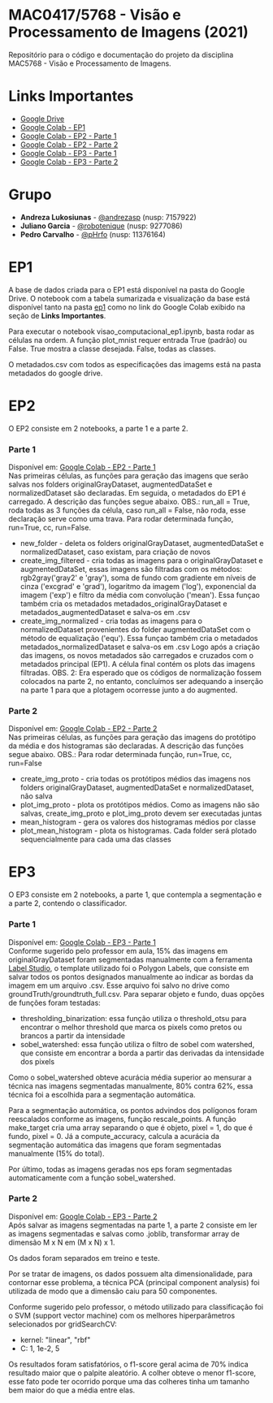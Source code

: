 # MAC0417/5768 - Visão e Processamento de Imagens (2021)

Repositório para o código e documentação do projeto da disciplina MAC5768 - Visão e Processamento de Imagens.


# Links Importantes

- [Google Drive](https://drive.google.com/drive/folders/1h32IZ0kYQigYiCt4KmdtZNXUOOX8Rd3D?usp=sharing)
- [Google Colab - EP1](https://colab.research.google.com/drive/1bKeuS6A_Wby7FViM4tVIsU6HrG-0nFqZ#scrollTo=ky7hClV8Ge7u)
- [Google Colab - EP2 - Parte 1](https://colab.research.google.com/drive/1X1G9a5AaHx1S3ErFJyoIV2XWsWaFgDCy#scrollTo=Y0szU04OJFhq)
- [Google Colab - EP2 - Parte 2](https://colab.research.google.com/drive/1mPdZH9skkzVt6Pf40GG7wKW-VN8NDKLp)
- [Google Colab - EP3 - Parte 1](https://colab.research.google.com/drive/1Q7CY2VvFn8rJn_u0IQgGuaKb7gStBgvl#scrollTo=mrSdbALrRlS8)
- [Google Colab - EP3 - Parte 2](https://colab.research.google.com/drive/1ZaND9uQSQ-WWpzBKnebL-2tJVHa_DLq0#scrollTo=PGh2FC9ltqrF)

# Grupo

* **Andreza Lukosiunas** - [@andrezasp](https://github.com/andrezasp) (nusp: 7157922)
* **Juliano Garcia** - [@robotenique](https://github.com/robotenique) (nusp: 9277086)
* **Pedro Carvalho** - [@pHrfo](https://github.com/pHrfo) (nusp: 11376164)

# EP1

A base de dados criada para o EP1 está disponível na pasta do Google Drive. O notebook com a tabela sumarizada e visualização da base está disponível tanto na pasta [ep1](ep1/) como no link do Google Colab exibido na seção de **Links Importantes**.

Para executar o notebook visao_computacional_ep1.ipynb, basta rodar as células na ordem. A função plot_mnist requer entrada True (padrão) ou False. True mostra a classe desejada. False, todas as classes.

O metadados.csv com todos as especificações das imagems está na pasta metadados do google drive.

# EP2

O EP2 consiste em 2 notebooks, a parte 1 e a parte 2.

### Parte 1
Disponível em: [Google Colab - EP2 - Parte 1](https://colab.research.google.com/drive/1X1G9a5AaHx1S3ErFJyoIV2XWsWaFgDCy#scrollTo=Y0szU04OJFhq) \
Nas primeiras células, as funções para geração das imagens que serão salvas nos folders originalGrayDataset, augmentedDataSet e normalizedDataset são declaradas. Em seguida, o metadados do EP1 é carregado. 
A descrição das funções segue abaixo. 
OBS.: run_all = True, roda todas as 3 funções da célula, caso run_all = False, não roda, esse declaração serve como uma trava. Para rodar determinada função, run=True, cc, run=False.
* new_folder - deleta os folders originalGrayDataset, augmentedDataSet e normalizedDataset, caso existam, para criação de novos
* create_img_filtered - cria todas as imagens para o originalGrayDataset e augmentedDataSet, essas imagens são filtradas com os métodos: rgb2gray('gray2' e 'gray'), soma de fundo com gradiente em níveis de cinza ('excgrad' e 'grad'), logaritmo da imagem ('log'), exponencial da imagem ('exp') e filtro da média com convolução ('mean'). Essa funçao também cria os metadados metadados_originalGrayDataset e metadados_augmentedDataset e salva-os em .csv
* create_img_normalized - cria todas as imagens para o normalizedDataset provenientes do folder augmentedDataSet com o método de equalização ('equ'). Essa funçao também cria o metadados metadados_normalizedDataset e salva-os em .csv
Logo após a criação das imagens, os novos metadados são carregados e cruzados com o metadados principal (EP1). 
A célula final contém os plots das imagens filtradas.
OBS. 2: Era esperado que os códigos de normalização fossem colocados na parte 2, no entanto, concluímos ser adequando a inserção na parte 1 para que a plotagem ocorresse junto a do augmented. 

### Parte 2
Disponível em: [Google Colab - EP2 - Parte 2](https://colab.research.google.com/drive/1mPdZH9skkzVt6Pf40GG7wKW-VN8NDKLp) \
Nas primeiras células, as funções para geração das imagens do protótipo da média e dos histogramas são declaradas.
A descrição das funções segue abaixo. 
OBS.: Para rodar determinada função, run=True, cc, run=False
* create_img_proto - cria todas os protótipos médios das imagens nos folders originalGrayDataset, augmentedDataSet e normalizedDataset, não salva
* plot_img_proto - plota os protótipos médios. Como as imagens não são salvas, create_img_proto e plot_img_proto devem ser executadas juntas
* mean_histogram - gera os valores dos histogramas médios por classe
* plot_mean_histogram - plota os histogramas. Cada folder será plotado sequencialmente para cada uma das classes

# EP3

O EP3 consiste em 2 notebooks, a parte 1, que contempla a segmentação e a parte 2, contendo o classificador.

### Parte 1
Disponível em: [Google Colab - EP3 - Parte 1](https://colab.research.google.com/drive/1Q7CY2VvFn8rJn_u0IQgGuaKb7gStBgvl#scrollTo=mrSdbALrRlS8) \
Conforme sugerido pelo professor em aula, 15% das imagens em originalGrayDataset foram segmentadas manualmente com a ferramenta [Label Studio](https://labelstud.io/), o template utilizado foi o Polygon Labels, que consiste em salvar todos os pontos designados manualmente ao indicar as bordas da imagem em um arquivo .csv.
Esse arquivo foi salvo no drive como groundTruth/groundtruth_full.csv. 
Para separar objeto e fundo, duas opções de funções foram testadas:
* thresholding_binarization: essa função utiliza o threshold_otsu para encontrar o melhor threshold que marca os pixels como pretos ou brancos a partir da intensidade
* sobel_watershed: essa função utiliza o filtro de sobel com watershed, que consiste em encontrar a borda a partir das derivadas da intensidade dos pixels

Como o sobel_watershed obteve acurácia média superior ao mensurar a técnica nas imagens segmentadas manualmente, 80% contra 62%, essa técnica foi a escolhida para a segmentação automática.

Para a segmentação automática, os pontos advindos dos polígonos foram reescalados conforme as imagens, função rescale_points. A função make_target cria uma array separando o que é objeto, pixel = 1, do que é fundo, pixel = 0. Já a compute_accuracy, calcula a acurácia da segmentação automática das imagens que foram segmentadas manualmente (15% do total).

Por último, todas as imagens geradas nos eps foram segmentadas automaticamente com a função sobel_watershed.

### Parte 2
Disponível em: [Google Colab - EP3 - Parte 2](https://colab.research.google.com/drive/1ZaND9uQSQ-WWpzBKnebL-2tJVHa_DLq0#scrollTo=PGh2FC9ltqrF) \
Após salvar as imagens segmentadas na parte 1, a parte 2 consiste em ler as imagens segmentadas e salvas como .joblib, transformar array de dimensão M x N em (M x N) x 1.

Os dados foram separados em treino e teste. 

Por se tratar de imagens, os dados possuem alta dimensionalidade, para contornar esse problema, a técnica PCA (principal component analysis) foi utilizada de modo que a dimensão caiu para 50 componentes.  

Conforme sugerido pelo professor, o método utilizado para classificação foi o SVM (support vector machine) com os melhores hiperparâmetros selecionados por gridSearchCV:
* kernel: "linear", "rbf"
* C: 1, 1e-2, 5

Os resultados foram satisfatórios, o f1-score geral acima de 70% indica resultado maior que o palpite aleatório. A colher obteve o menor f1-score, esse fato pode ter ocorrido porque uma das colheres tinha um tamanho bem maior do que a média entre elas.
